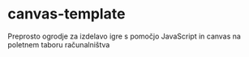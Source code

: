 # canvas-template
Preprosto ogrodje za izdelavo igre s pomočjo JavaScript in canvas na poletnem taboru računalništva
